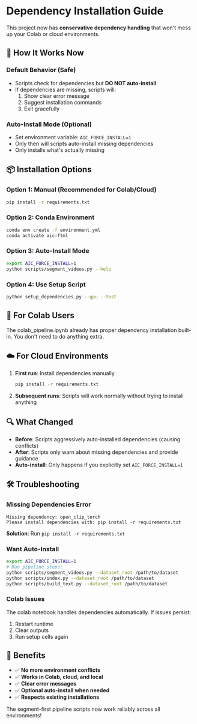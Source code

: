 # Dependency Installation Guide

This project now has **conservative dependency handling** that won't mess up your Colab or cloud environments.

## 🔧 How It Works Now

### **Default Behavior (Safe)**
- Scripts check for dependencies but **DO NOT auto-install**
- If dependencies are missing, scripts will:
  1. Show clear error message
  2. Suggest installation commands
  3. Exit gracefully

### **Auto-Install Mode (Optional)**
- Set environment variable: `AIC_FORCE_INSTALL=1`
- Only then will scripts auto-install missing dependencies
- Only installs what's actually missing

## 📦 Installation Options

### **Option 1: Manual (Recommended for Colab/Cloud)**
```bash
pip install -r requirements.txt
```

### **Option 2: Conda Environment**
```bash
conda env create -f environment.yml
conda activate aic-ftml
```

### **Option 3: Auto-Install Mode**
```bash
export AIC_FORCE_INSTALL=1
python scripts/segment_videos.py --help
```

### **Option 4: Use Setup Script**
```bash
python setup_dependencies.py --gpu --test
```

## 🚀 For Colab Users

The colab_pipeline.ipynb already has proper dependency installation built-in. You don't need to do anything extra.

## ☁️ For Cloud Environments

1. **First run**: Install dependencies manually
   ```bash
   pip install -r requirements.txt
   ```

2. **Subsequent runs**: Scripts will work normally without trying to install anything

## 🔍 What Changed

- **Before**: Scripts aggressively auto-installed dependencies (causing conflicts)
- **After**: Scripts only warn about missing dependencies and provide guidance
- **Auto-install**: Only happens if you explicitly set `AIC_FORCE_INSTALL=1`

## 🛠️ Troubleshooting

### Missing Dependencies Error
```
Missing dependency: open_clip_torch
Please install dependencies with: pip install -r requirements.txt
```

**Solution**: Run `pip install -r requirements.txt`

### Want Auto-Install
```bash
export AIC_FORCE_INSTALL=1
# Run pipeline steps:
python scripts/segment_videos.py --dataset_root /path/to/dataset
python scripts/index.py --dataset_root /path/to/dataset
python scripts/build_text.py --dataset_root /path/to/dataset
```

### Colab Issues
The colab notebook handles dependencies automatically. If issues persist:
1. Restart runtime
2. Clear outputs
3. Run setup cells again

## 🎯 Benefits

- ✅ **No more environment conflicts**
- ✅ **Works in Colab, cloud, and local**
- ✅ **Clear error messages**
- ✅ **Optional auto-install when needed**
- ✅ **Respects existing installations**

The segment-first pipeline scripts now work reliably across all environments!